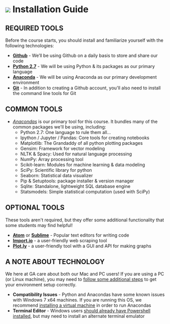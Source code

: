 # ![](https://ga-dash.s3.amazonaws.com/production/assets/logo-9f88ae6c9c3871690e33280fcf557f33.png) Installation Guide

## REQUIRED TOOLS
Before the course starts, you should install and familiarize yourself with the following technologies:

- **[Github](www.github.com)** - We’ll be using Github on a daily basis to store and share our code
- **[Python 2.7](https://www.python.org/download/releases/2.7/)** - We will be using Python & its packages as our primary language
- **[Anaconda](https://www.continuum.io/downloads)** - We will be using Anaconda as our primary development environment
- **[Git](https://git-scm.com/book/en/v2/Getting-Started-Installing-Git)** - In addition to creating a Github account, you'll also need to install the command line tools for Git


## COMMON TOOLS
- *[Anacondas](https://docs.continuum.io/anaconda/pkg-docs)* is our primary tool for this course. It bundles many of the common packages we'll be using, including:
  - Python 2.7: One language to rule them all...
  - Ipython / Jupyter / Pandas: Core tools for creating notebooks 
  - Matplotlib: The Grandaddy of all python plotting packages
  - Gensim: Framework for vector modeling
  - NLTK & Spacy: Used for natural language processing
  - NumPy: Array processing tool
  - Scikit-learn: Modules for machine learning & data modeling
  - SciPy: Scientific library for python
  - Seaborn: Statistical data visualizer
  - Pip & Setuptools: package installer & version manager
  - Sqlite: Standalone, lightweight SQL database engine
  - Statsmodels: Simple statistical computation (used with SciPy)

## OPTIONAL TOOLS 
These tools aren't required, but they offer some additional functionality that some students may find helpful!
- **[Atom](https://atom.io)** or **[Sublime](http://www.sublimetext.com)** - Popular text editors for writing code
- **[Import.io](https://www.import.io)** - a user-friendly web scraping tool
- **[Plot.ly](https://plot.ly)** - a user-friendly tool with a GUI and API for making graphs

## A NOTE ABOUT TECHNOLOGY

We here at GA care about both our Mac and PC users! If you are using a PC (or Linux machine), you may need to [follow some additional steps](https://docs.continuum.io/anaconda/install) to get your environment setup correctly. 

- **Compatibility Issues** - Python and Anacondas have some known issues with Windows 7 x64 machines. If you are running this OS, we recommend [installing a virtual machine](https://docs.continuum.io/anaconda/images) in order to run Anacondas
- **Terminal Editor** - Windows users [should already have Powershell installed](http://cli.learncodethehardway.org/book/ex1.html), but may need to install an alternate terminal emulator
